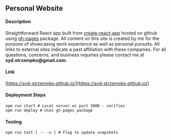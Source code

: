 ## Personal Website

#### Description

Straightforward React app built from [create-react-app](https://create-react-app.dev/) hosted on github using [gh-pages](https://www.npmjs.com/package/gh-pages) package. All content on this site is created by me for the purpose of showcasing work experience as well as personal pursuits. All links to external sites indicate a past affiliation with these companies. For all questions, concerns, and business inquiries please contact me at __syd.strzempko@gmail.com__.

#### Link

[https://syd-strzempko.github.io/](https://syd-strzempko.github.io/)

#### Deployment Steps

```
npm run start # Local server on port 3000 - verifies
npm run deploy # Uses gh-pages package
```

#### Testing

```
npm run test [ -- -u ] # Flag to update snapshots
```

